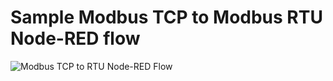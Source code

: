 # Sample Modbus TCP to Modbus RTU Node-RED flow

![Modbus TCP to RTU Node-RED Flow](https://github.com/ebabeshko/node-red-flows/assets/63898296/2e9830b2-4a02-47d6-b1c3-6cac8be10b36)

